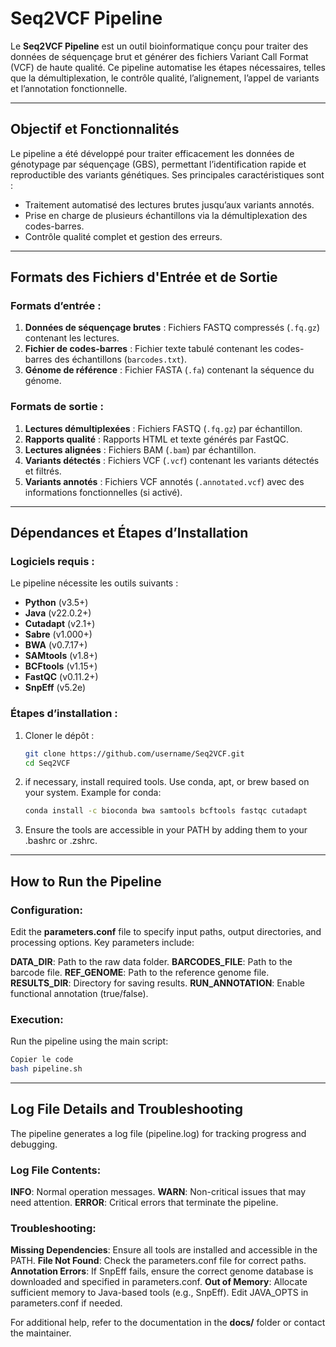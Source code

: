 # Seq2VCF Pipeline

Le **Seq2VCF Pipeline** est un outil bioinformatique conçu pour traiter des données de séquençage brut et générer des fichiers Variant Call Format (VCF) de haute qualité. Ce pipeline automatise les étapes nécessaires, telles que la démultiplexation, le contrôle qualité, l’alignement, l’appel de variants et l’annotation fonctionnelle.

---

## Objectif et Fonctionnalités

Le pipeline a été développé pour traiter efficacement les données de génotypage par séquençage (GBS), permettant l’identification rapide et reproductible des variants génétiques. Ses principales caractéristiques sont :  
- Traitement automatisé des lectures brutes jusqu’aux variants annotés.  
- Prise en charge de plusieurs échantillons via la démultiplexation des codes-barres.  
- Contrôle qualité complet et gestion des erreurs.

---

## Formats des Fichiers d'Entrée et de Sortie

### Formats d’entrée :
1. **Données de séquençage brutes** : Fichiers FASTQ compressés (`.fq.gz`) contenant les lectures.  
2. **Fichier de codes-barres** : Fichier texte tabulé contenant les codes-barres des échantillons (`barcodes.txt`).  
3. **Génome de référence** : Fichier FASTA (`.fa`) contenant la séquence du génome.

### Formats de sortie :
1. **Lectures démultiplexées** : Fichiers FASTQ (`.fq.gz`) par échantillon.  
2. **Rapports qualité** : Rapports HTML et texte générés par FastQC.  
3. **Lectures alignées** : Fichiers BAM (`.bam`) par échantillon.  
4. **Variants détectés** : Fichiers VCF (`.vcf`) contenant les variants détectés et filtrés.  
5. **Variants annotés** : Fichiers VCF annotés (`.annotated.vcf`) avec des informations fonctionnelles (si activé).

---

## Dépendances et Étapes d’Installation

### Logiciels requis :
Le pipeline nécessite les outils suivants :  
- **Python** (v3.5+)  
- **Java** (v22.0.2+)  
- **Cutadapt** (v2.1+)  
- **Sabre** (v1.000+)  
- **BWA** (v0.7.17+)  
- **SAMtools** (v1.8+)  
- **BCFtools** (v1.15+)  
- **FastQC** (v0.11.2+)  
- **SnpEff** (v5.2e)

### Étapes d’installation :
1. Cloner le dépôt :
   ```bash
   git clone https://github.com/username/Seq2VCF.git
   cd Seq2VCF
   ```
2. if necessary, install required tools.  Use conda, apt, or brew based on your system. Example for conda:
     ```bash
   conda install -c bioconda bwa samtools bcftools fastqc cutadapt
   ```
3. Ensure the tools are accessible in your PATH by adding them to your .bashrc or .zshrc.

---
## How to Run the Pipeline
### Configuration:
Edit the **parameters.conf** file to specify input paths, output directories, and processing options. Key parameters include:

**DATA_DIR**: Path to the raw data folder.
**BARCODES_FILE**: Path to the barcode file.
**REF_GENOME**: Path to the reference genome file.
**RESULTS_DIR**: Directory for saving results.
**RUN_ANNOTATION**: Enable functional annotation (true/false).
### Execution:
Run the pipeline using the main script:

```bash
Copier le code
bash pipeline.sh
```
---
## Log File Details and Troubleshooting
The pipeline generates a log file (pipeline.log) for tracking progress and debugging.

### Log File Contents:
**INFO**: Normal operation messages.
**WARN**: Non-critical issues that may need attention.
**ERROR**: Critical errors that terminate the pipeline.
### Troubleshooting:
**Missing Dependencies**: Ensure all tools are installed and accessible in the PATH.
**File Not Found**: Check the parameters.conf file for correct paths.
**Annotation Errors**: If SnpEff fails, ensure the correct genome database is downloaded and specified in parameters.conf.
**Out of Memory**: Allocate sufficient memory to Java-based tools (e.g., SnpEff). Edit JAVA_OPTS in parameters.conf if needed.

For additional help, refer to the documentation in the **docs/** folder or contact the maintainer.
